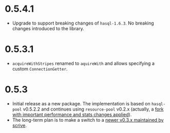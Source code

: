 # 0.5.4.1

* Upgrade to support breaking changes of `hasql-1.6.3`. No breaking changes introduced to the library.

# 0.5.3.1

* `acquireWithStripes` renamed to `aquireWith` and allows specifying a custom `ConnectionGetter`.


# 0.5.3

* Initial release as a new package. The implementation is based on `hasql-pool` v0.5.2.2
and continues using `resource-pool` v0.2.x
(actually, a [fork with important performance and stats changes applied](https://github.com/bos/pool/pull/43)).
* The long-term plan is to make a switch to a [newer v0.3.x maintained by scrive](https://github.com/bos/pool/pull/43).
